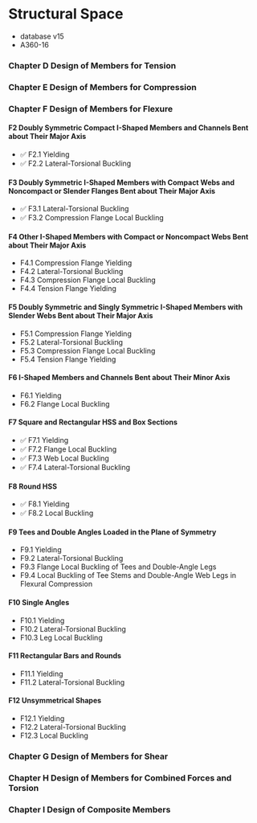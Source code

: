 # Structural Space

- database v15
- A360-16

### Chapter D Design of Members for Tension

### Chapter E Design of Members for Compression

### Chapter F Design of Members for Flexure

#### F2 Doubly Symmetric Compact I-Shaped Members and Channels Bent about Their Major Axis
- ✅ F2.1 Yielding
- ✅ F2.2 Lateral-Torsional Buckling

#### F3 Doubly Symmetric I-Shaped Members with Compact Webs and Noncompact or Slender Flanges Bent about Their Major Axis
- ✅ F3.1 Lateral-Torsional Buckling
- ✅ F3.2 Compression Flange Local Buckling

#### F4 Other I-Shaped Members with Compact or Noncompact Webs Bent about Their Major Axis
- F4.1 Compression Flange Yielding
- F4.2 Lateral-Torsional Buckling
- F4.3 Compression Flange Local Buckling
- F4.4 Tension Flange Yielding

#### F5 Doubly Symmetric and Singly Symmetric I-Shaped Members with Slender Webs Bent about Their Major Axis
- F5.1 Compression Flange Yielding
- F5.2 Lateral-Torsional Buckling
- F5.3 Compression Flange Local Buckling
- F5.4 Tension Flange Yielding

#### F6 I-Shaped Members and Channels Bent about Their Minor Axis
- F6.1 Yielding
- F6.2 Flange Local Buckling

#### F7 Square and Rectangular HSS and Box Sections
- ✅ F7.1 Yielding
- ✅ F7.2 Flange Local Buckling
- ✅ F7.3 Web Local Buckling
- ✅ F7.4 Lateral-Torsional Buckling

#### F8 Round HSS
- ✅ F8.1 Yielding
- ✅ F8.2 Local Buckling

#### F9 Tees and Double Angles Loaded in the Plane of Symmetry
- F9.1 Yielding
- F9.2 Lateral-Torsional Buckling
- F9.3 Flange Local Buckling of Tees and Double-Angle Legs
- F9.4 Local Buckling of Tee Stems and Double-Angle Web Legs in Flexural Compression

#### F10 Single Angles​
- F10.1 Yielding
- F10.2 Lateral-Torsional Buckling
- F10.3 Leg Local Buckling

#### F11 Rectangular Bars and Rounds
- F11.1 Yielding
- F11.2 Lateral-Torsional Buckling

#### F12 Unsymmetrical Shapes
- F12.1 Yielding
- F12.2 Lateral-Torsional Buckling
- F12.3 Local Buckling

### Chapter G Design of Members for Shear

### Chapter H Design of Members for Combined Forces and Torsion

### Chapter I Design of Composite Members
